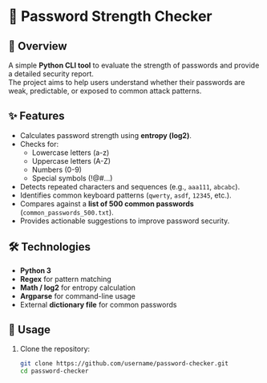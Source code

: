 # 🔐 Password Strength Checker

## 📌 Overview
A simple **Python CLI tool** to evaluate the strength of passwords and provide a detailed security report.  
The project aims to help users understand whether their passwords are weak, predictable, or exposed to common attack patterns.

## ✨ Features
- Calculates password strength using **entropy (log2)**.  
- Checks for:
  - Lowercase letters (a-z)  
  - Uppercase letters (A-Z)  
  - Numbers (0-9)  
  - Special symbols (!@#...)  
- Detects repeated characters and sequences (e.g., `aaa111`, `abcabc`).  
- Identifies common keyboard patterns (`qwerty`, `asdf`, `12345`, etc.).  
- Compares against a **list of 500 common passwords** (`common_passwords_500.txt`).  
- Provides actionable suggestions to improve password security.

## 🛠️ Technologies
- **Python 3**  
- **Regex** for pattern matching  
- **Math / log2** for entropy calculation  
- **Argparse** for command-line usage  
- External **dictionary file** for common passwords

## 🚀 Usage
1. Clone the repository:
   ```bash
   git clone https://github.com/username/password-checker.git
   cd password-checker

